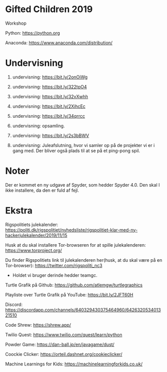 # Gifted Children 2019
Workshop

Python: https://python.org

Anaconda: https://www.anaconda.com/distribution/

# Undervisning
1. undervisning: https://bit.ly/2onOiWg

2. undervisning: https://bit.ly/322tpO4

3. undervisning: https://bit.ly/32vXwhh

4. undervisning: https://bit.ly/2XihcEc

5. undervisning: https://bit.ly/34qrrcc

6. undervisning: opsamling.

7. undervisning: https://bit.ly/2s3bBWV

8. undervisning: Juleafslutning, hvor vi samler op på de projekter vi er i gang med. Der bliver også plads til at se på et ping-pong spil.


# Noter
Der er kommet en ny udgave af Spyder, som hedder Spyder 4.0. Den skal I ikke installere, da den er fuld af fejl.

# Ekstra

Rigspolitiets julekalender: https://politi.dk/rigspolitiet/nyhedsliste/rigspolitiet-klar-med-ny-hackerjulekalender/2019/11/15

Husk at du skal installere Tor-browseren for at spille julekalenderen: https://www.torproject.org/

Du finder Rigspolitiets link til julekalenderen her(husk, at du skal være på en Tor-browser): https://twitter.com/rigspoliti_nc3

- Holdet vi bruger derinde hedder teamgc. 


Turtle Grafik på Github: https://github.com/atlemgw/turtlegraphics

Playliste over Turtle Grafik på YouTube: https://bit.ly/2JFT60H 

Discord: https://discordapp.com/channels/640329430375464960/642632053401321510

Code Shrew: https://shrew.app/

Twilio Quest: https://www.twilio.com/quest/learn/python

Powder Game: https://dan-ball.jp/en/javagame/dust/

Coockie Clicker: https://orteil.dashnet.org/cookieclicker/

Machine Learnings for Kids: https://machinelearningforkids.co.uk/
